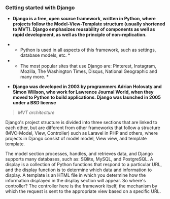 ### Getting started with Django


+ **Django is a free, open source framework, written in Python, where projects follow the Model-View-Template structure (usually shortened to MVT). Django emphasizes reusability of components as well as rapid development, as well as the principle of non-replication.**

+ * Python is used in all aspects of this framework, such as settings, database models, etc. *

+ * The most popular sites that use Django are: Pinterest, Instagram, Mozilla, The Washington Times, Disqus, National Geographic and many more. *

+ **Django was developed in 2003 by programmers Adrian Holovaty and Simon Willson, who work for Lawrence Journal World, when they moved to Python to build applications. Django was launched in 2005 under a BSD license**

> *MVT architecture*

Django's project structure is divided into three sections that are linked to each other, but are different from other frameworks that follow a structure (MVC-Model, View, Controller) such as Laravel in PHP and others, where projects in Django consist of model model, View view, and template template. 

The model section processes, handles, and retrieves data, and Django supports many databases, such as: SQlite, MySQL, and PostgreSQL. 
A display is a collection of Python functions that respond to a particular URL, and the display function is to determine which data and information to display. 
A template is an HTML file in which you determine how the information displayed in the display section will appear. 
So where's controller? The controller here is the framework itself, the mechanism by which the request is sent to the appropriate view based on a specific URL.
